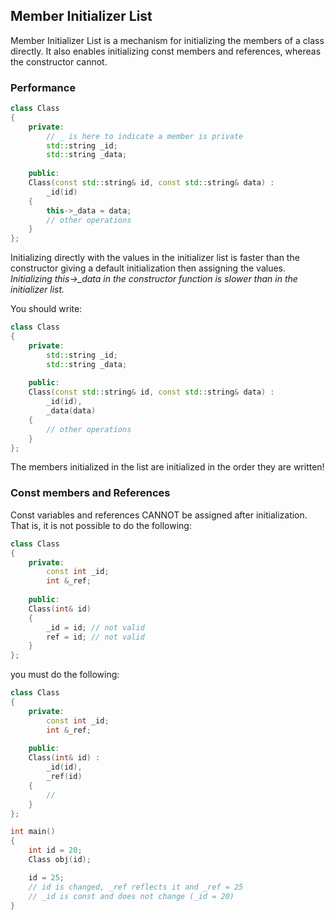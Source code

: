 ## Member Initializer List
Member Initializer List is a mechanism for initializing the members of a class directly. It also enables initializing const members and references, whereas the constructor cannot.


### Performance
```c++
class Class
{
    private: 
        // _ is here to indicate a member is private
        std::string _id;
        std::string _data; 
    
    public:
    Class(const std::string& id, const std::string& data) :
        _id(id)
    {
        this->_data = data;
        // other operations
    }
};
```

Initializing directly with the values in the initializer list is faster than the constructor giving a default initialization then assigning the values.
<br>*Initializing this->_data in the constructor function is slower than in the initializer list.*

You should write:
```c++
class Class
{
    private: 
        std::string _id;
        std::string _data; 
    
    public:
    Class(const std::string& id, const std::string& data) :
        _id(id),
        _data(data)
    {
        // other operations
    }
};
```
The members initialized in the list are initialized in the order they are written!

### Const members and References
Const variables and references CANNOT be assigned after initialization. That is, it is not possible to do the following: 

```c++
class Class
{
    private: 
        const int _id;
        int &_ref;
    
    public:
    Class(int& id)
    {
        _id = id; // not valid
        ref = id; // not valid
    }
};
```

you must do the following:
```c++
class Class
{
    private: 
        const int _id;
        int &_ref;
    
    public:
    Class(int& id) :
        _id(id),
        _ref(id)
    {
        //
    }
};

int main()
{
    int id = 20;
    Class obj(id);

    id = 25;
    // id is changed, _ref reflects it and _ref = 25
    // _id is const and does not change (_id = 20)
}
```